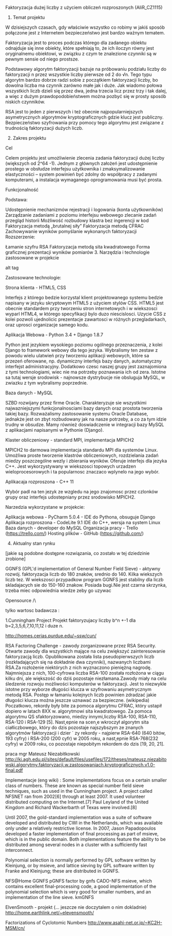 Faktoryzacja dużej liczby z użyciem obliczeń rozproszonych (AIiR_CZ1115)
1. Temat projektu

W dzisiejszych czasach, gdy właściwie wszystko co robimy w jakiś sposób połączone jest z Internetem bezpieczeństwo jest bardzo ważnym tematem.

Faktoryzacja jest to proces podczas którego dla zadanego obiektu odnajduje się inne obiekty, które spełniają to, że ich iloczyn równy jest oryginalnemu obiektowi, w związku z czym te znalezione czynniki są w pewnym sensie od niego prostsze.

Podstawowy algorytm faktoryzacji bazuje na próbowaniu podziału liczby do faktoryzacji n przez wszystkie liczby pierwsze od 2 do √n. Tego typu algorytm bardzo dobrze radzi sobie z początkiem faktoryzacji liczby, bo dowolna liczba ma czynnik zarówno małe jak i duże. Jak wiadomo połowa wszystkich liczb dzieli się przez dwa, jedna trzecia licz przez trzy i tak dalej, a więc z dużym prawdopodobieństwem można pozbyć się w prosty sposób niskich czynników.

RSA jest to jeden z pierwszych i też obecnie najpopularniejszych asymetrycznych algorytmów kryptograficznych gdzie klucz jest publiczny. Bezpieczeństwo szyfrowania przy pomocy tego algorytmu jest związane z trudnością faktoryzacji dużych liczb.

2. Zakres projektu

Cel

Celem projektu jest umożliwienie zlecenia zadania faktoryzacji dużej liczby (większych od 2^64 -1). Jednym z głównych założeń jest udostępnienie prostego w obsłudze interfejsu użytkownika i zmaksymalizowanie elastyczności – system powinień być zdolny do współpracy z zadanymi komputerami, a instalacja wymaganego oprogramowania musi być prosta.

Funkcjonalność

Podstawa:

Udostępnienie mechanizmów rejestracji i logowania (konta użytkowników)
Zarządzanie zadaniami z poziomu interfejsu webowego
zlecanie zadań
przegląd historii
Możliwość rozbudowy klastra bez ingerencji w kod
Faktoryzacja metodą „brutalnej siły”
Faktoryzacja metodą CFRAC
Zachowywanie wyników pomyślanie wykonanych faktoryzacji
Rozszerzenie:

Łamanie szyfru RSA
Faktoryzacja metodą sita kwadratowego
Forma graficznej prezentacji wyników pomiarów
3. Narzędzia i technologie zastosowane w projekcie

alt tag

Zastosowane technologie:

Strona klienta - HTML5, CSS

Interfejs z którego bedzie korzystal klient projektowanego systemu bedzie napisany w jezyku skryptowym HTML5 z użyciem stylów CSS. HTML5 jest obecnie standardem przy tworzeniu stron internetowych i w wiekszosci wyparl HTML4, w którego specyfikacji bylo duzo niescislosci. Uzycie CSS z kolei pozwoli ujednolicic prezentacje zawartosci w różnych przegladarkach, oraz uprosci organizacje samego kodu.

Aplikacja Webowa - Python 3.4 + Django 1.8.7

Python jest jezykiem wysokiego poziomu ogólnego przeznaczenia, z kolei Django to framework webowy dla tego jezyka. Wybralismy ten zestaw z powodu wielu ulatwień przy tworzeniu aplikacji webowych, które sa przezeń oferowane, np. dynamiczny interfejs bazy danych, automatyczny interfejst administracyjny. Dodatkowo czesc naszej grupy jest zaznajomiona z tymi technologiami, wiec nie ma potrzeby poznawania ich od zera. Istotne sa tutaj wersje srodowisk - najnowsze dystrybucje nie obsluguja MySQL, w zwiazku z tym wybralismy poprzednie.

Baza danych - MySQL

SZBD rozwijany przez firme Oracle. Charakteryzuje sie wszystkimi najwazniejszymi funkcjonalnosciami bazy danych oraz prostota tworzenia takiej bazy. Rozważalismy zastosowanie systemu Oracle Database, jednakże jest on zbyt rozbudowany jak na nasze potrzeby, a co za tym idzie trudny w obsudze. Mamy również doswiadczenie w integracji bazy MySQL z aplikacjami napisanymi w Pythonie (Django).

Klaster obliczeniowy - standard MPI, implementacja MPICH2

MPICH2 to darmowa implementacja standardu MPI dla systemów Linux. Umożliwa proste tworzenie klastrów obliczeniowych, rozdzielania zadań miedzy poszczególne wezly i zbierania wyników. Oferuje interfejs dla jezyka C++. Jest wykorzystywany w wiekszosci topowych urzadzen wieloprocesorowych i ta popularnosc znaczaco wplynelo na jego wybór.

Aplikacaja rozproszona - C++ 11

Wybór padl na ten jezyk ze wzgledu na jego znajomosc przez czlonków grupy oraz interfejs udostepniany przez srodowisko MPICH2.

Narzedzia wykorzystane w projekcie:

Aplikacja webowa - PyCharm 5.0.4 - IDE do Pythona, obsuguje Django
Aplikacja rozproszona - CodeLite 9.1 IDE do C++, wersja na system Linux
Baza danych - developer do MySQL
Organizacja pracy - Trello (https://trello.com/)
Hosting plików - GitHub (https://github.com/)

4. Aktualny stan rynku

[jakie są podobne dostępne rozwiązania, co zostało w tej dziedzinie zrobione]

GGNFS (GPL'd implementation of General Number Field Sieve) - aktywny rozwój. faktoryzacja liczb do 180 znaków, srednio do 140. Kilka wiekszych liczb tez. W wiekszosci przypadkow program GGNFS jest stabilny dla liczb skladajacych sie do 150-160 znakow. Posiada bugi.Nie jest czarna skrzynka, trzeba miec odpowiednia wiedze zeby go uzywac

Opensource /\

tylko wartosc badawcza :

1.Cunningham Project Projekt faktoryzujacy liczby b^n +-1 dla b=2,3,5,6,7,10,11,12 i duze n.

http://homes.cerias.purdue.edu/~ssw/cun/

RSA Factoring Challenge - zawody zorganizowane przez RSA Security. Otwarte zawody dla wszystkich mające na celu zwiększyć zainteresowanie faktoryzacją liczb. Opublikowana została lista pseudopierwszych liczb (rozkładających się na dokładnie dwa czynniki), nazwanych liczbami RSA.Za rozłożenie niektórych z nich wyznaczono pieniężną nagrodę. Najmniejsza z nich, 100-cyfrowa liczba RSA-100 została rozłożona w ciągu kilku dni, ale większość do dziś pozostaje niezłamana.Zawody miały na celu śledzenie rozwoju możliwości komputerów w faktoryzacji. Jest to niezwykle istotne przy wyborze długości klucza w szyfrowaniu asymetrycznym metodą RSA. Postęp w łamaniu kolejnych liczb powinien zdradzać jakie długości klucza można jeszcze uznawać za bezpieczne. (wikipedia)
Poczatkowo, rekordy były bite za pomoca algorytmu CFRAC, który ustapił dopiero w latach 8XX w. algorytmowi sita kwadratowego. Za pomoca algorytmu QS sfaktoryzowano, miedzy innymi,liczby RSA-100, RSA-110, RSA-120 i RSA-129 [5]. Nast˛epnie na scen˛e wkroczył algorytm sita ciałliczbowego, który do dzis pozostaje najszybszym ze znanych algorytmów faktoryzacji i dzier ´ zy rekordy - najpierw RSA-640 (640 bitów, 193 cyfry) i RSA-200 (200 cyfr) w 2005 roku, a nast˛epnie RSA-768(232 cyfry) w 2009 roku, co pozostaje niepobitym rekordem do dzis [19, 20, 21].

praca mgr Mateusz Niezabitkowski http://ki.agh.edu.pl/sites/default/files/usefiles/172/theses/mateusz.niezabitowski.algorytmy.faktoryzacji.w.zastosowaniach.kryptograficznych.v1.0-final.pdf

Implementacje (eng wiki) : Some implementations focus on a certain smaller class of numbers. These are known as special number field sieve techniques, such as used in the Cunningham project. A project called NFSNET ran from 2002[6] through at least 2007. It used volunteer distributed computing on the Internet.[7] Paul Leyland of the United Kingdom and Richard Wackerbarth of Texas were involved.[8]

Until 2007, the gold-standard implementation was a suite of software developed and distributed by CWI in the Netherlands, which was available only under a relatively restrictive license. In 2007, Jason Papadopoulos developed a faster implementation of final processing as part of msieve, which is in the public domain. Both implementations feature the ability to be distributed among several nodes in a cluster with a sufficiently fast interconnect.

Polynomial selection is normally performed by GPL software written by Kleinjung, or by msieve, and lattice sieving by GPL software written by Franke and Kleinjung; these are distributed in GGNFS.

NFS@Home GGNFS pGNFS factor by gnfs CADO-NFS msieve, which contains excellent final-processing code, a good implementation of the polynomial selection which is very good for smaller numbers, and an implementation of the line sieve. kmGNFS

ElvenSmooth - projekt (... jeszcze nie doczytalem o nim dokladnie) http://home.earthlink.net/~elevensmooth/

Factorizations of Cyclotomic Numbers http://www.asahi-net.or.jp/~KC2H-MSM/cn/
